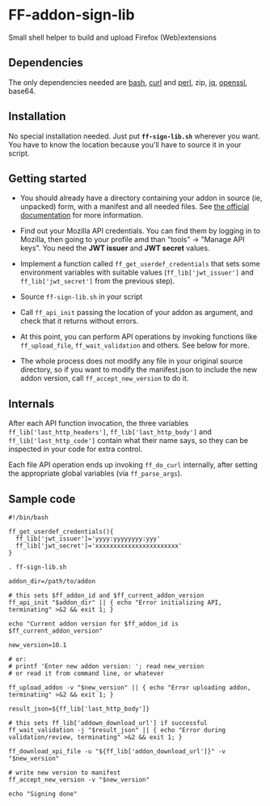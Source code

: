# FF-addon-sign-lib

Small shell helper to build and upload Firefox (Web)extensions

## Dependencies

The only dependencies needed are [bash](https://www.gnu.org/software/bash/), [curl](https://curl.haxx.se/) and [perl](https://www.perl.org/), zip, [jq](https://stedolan.github.io/jq/), [openssl](https://www.openssl.org/), base64.

## Installation

No special installation needed. Just put **`ff-sign-lib.sh`** wherever you want. You have to know the location because you'll have to source it in your script.

## Getting started

- You should already have a directory containing your addon in source (ie, unpacked) form, with a manifest and all needed files. See [the official documentation](https://developer.mozilla.org/en-US/Add-ons/WebExtensions) for more information.

- Find out your Mozilla API credentials. You can find them by logging in to Mozilla, then going to your profile amd than "tools" -> "Manage API keys". You need the **JWT issuer** and **JWT secret** values.

- Implement a function called `ff_get_userdef_credentials` that sets some environment variables with suitable values (`ff_lib['jwt_issuer']` and `ff_lib['jwt_secret']` from the previous step).

- Source `ff-sign-lib.sh` in your script

- Call `ff_api_init` passing the location of your addon as argument, and check that it returns without errors.

- At this point, you can perform API operations by invoking functions like `ff_upload_file`, `ff_wait_validation` and others. See below for more.

- The whole process does not modify any file in your original source directory, so if you want to modify the manifest.json to include the new addon version, call `ff_accept_new_version` to do it.

## Internals

After each API function invocation, the three variables `ff_lib['last_http_headers']`, `ff_lib['last_http_body']` and `ff_lib['last_http_code']` contain what their name says, so they can be inspected in your code for extra control.

Each file API operation ends up invoking `ff_do_curl` internally, after setting the appropriate global variables (via `ff_parse_args`).

## Sample code


```
#!/bin/bash

ff_get_userdef_credentials(){
  ff_lib['jwt_issuer']='yyyy:yyyyyyyy:yyy'
  ff_lib['jwt_secret']='xxxxxxxxxxxxxxxxxxxxxxx'
}

. ff-sign-lib.sh

addon_dir=/path/to/addon

# this sets $ff_addon_id and $ff_current_addon_version
ff_api_init "$addon_dir" || { echo "Error initializing API, terminating" >&2 && exit 1; }

echo "Current addon version for $ff_addon_id is $ff_current_addon_version"

new_version=10.1

# or:
# printf 'Enter new addon version: '; read new_version
# or read it from command line, or whatever

ff_upload_addon -v "$new_version" || { echo "Error uploading addon, terminating" >&2 && exit 1; }

result_json=${ff_lib['last_http_body']}

# this sets ff_lib['addown_download_url'] if successful
ff_wait_validation -j "$result_json" || { echo "Error during validation/review, terminating" >&2 && exit 1; }

ff_download_xpi_file -u "${ff_lib['addon_download_url']}" -v "$new_version"

# write new version to manifest
ff_accept_new_version -v "$new_version"

echo "Signing done"

```

